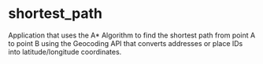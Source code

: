 # shortest_path
Application that uses the A* Algorithm to find the shortest path from point A to point B using the Geocoding API that converts addresses or place IDs into latitude/longitude coordinates.

